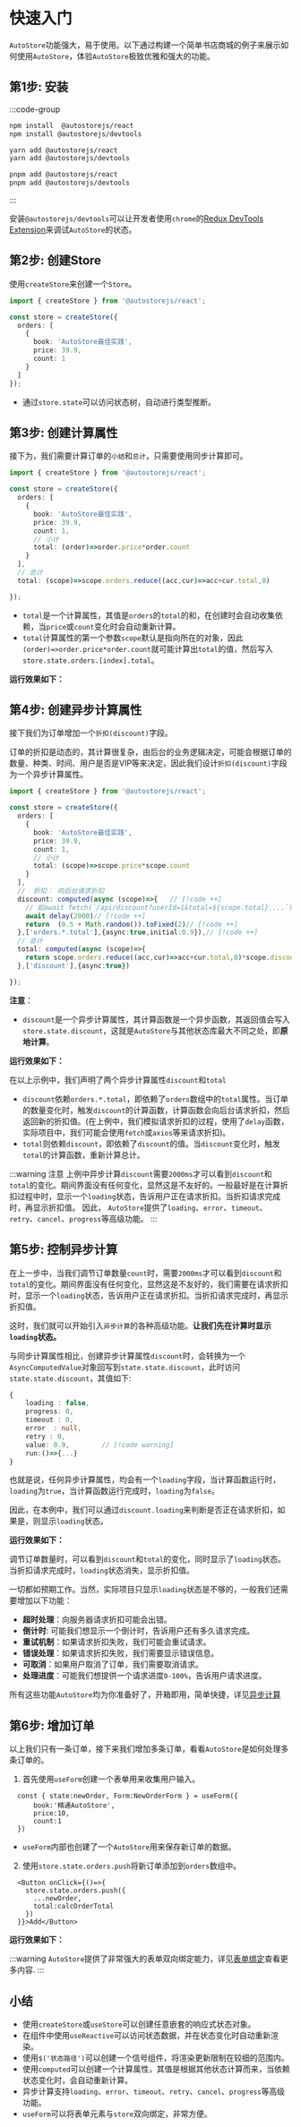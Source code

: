 # 快速入门

`AutoStore`功能强大，易于使用。以下通过构建一个简单书店商城的例子来展示如何使用`AutoStore`，体验`AutoStore`极致优雅和强大的功能。

## 第1步: 安装

:::code-group

```bash [npm]
npm install  @autostorejs/react
npm install @autostorejs/devtools
```

```bash [yarn]
yarn add @autostorejs/react
yarn add @autostorejs/devtools
```

```bash [pnpm]
pnpm add @autostorejs/react
pnpm add @autostorejs/devtools
``` 
:::

安装`@autostorejs/devtools`可以让开发者使用`chrome`的[Redux DevTools Extension](https://github.com/reduxjs/redux-devtools)来调试`AutoStore`的状态。

## 第2步: 创建Store

使用`createStore`来创建一个`Store`。

```ts
import { createStore } from '@autostorejs/react';

const store = createStore({
  orders: [
    {
      book: 'AutoStore最佳实践',
      price: 39.9,
      count: 1 
    }
  ] 
});
```

- 通过`store.state`可以访问状态树，自动进行类型推断。


## 第3步: 创建计算属性

接下为，我们需要计算订单的`小结`和`总计`，只需要使用同步计算即可。

```ts {9-10,13-14}
import { createStore } from '@autostorejs/react';

const store = createStore({
  orders: [
    {
      book: 'AutoStore最佳实践',
      price: 39.9,
      count: 1,
      // 小计
      total: (order)=>order.price*order.count
    }
  ],
  // 总计
  total: (scope)=>scope.orders.reduce((acc,cur)=>acc+cur.total,0)

});
```


- `total`是一个计算属性，其值是`orders`的`total`的和，在创建时会自动收集依赖，当`price`或`count`变化时会自动重新计算。
- `total`计算属性的第一个参数`scope`默认是指向所在的对象，因此`(order)=>order.price*order.count`就可能计算出`total`的值，然后写入`store.state.orders.[index].total`。

**运行效果如下：**

<demo react="get-started/createComputed.tsx"/>
 

## 第4步: 创建异步计算属性

接下我们为订单增加一个`折扣(discount)`字段。

订单的折扣是动态的，其计算很复杂，由后台的业务逻辑决定，可能会根据订单的数量、种类、时间、用户是否是VIP等来决定，因此我们设计`折扣(discount)`字段为一个异步计算属性。

```ts
import { createStore } from '@autostorejs/react';

const store = createStore({
  orders: [
    {
      book: 'AutoStore最佳实践',
      price: 39.9,
      count: 1,
      // 小计
      total: (scope)=>scope.price*scope.count
    }
  ],
  //  折扣： 向后台请求折扣
  discount: computed(async (scope)=>{   // [!code ++]
    // 如await fetch(`/api/discount?userId=1&total=${scope.total}....`) // [!code ++]
    await delay(2000)// [!code ++]
    return  (0.5 + Math.random()).toFixed(2)// [!code ++]
  },['orders.*.total'],{async:true,initial:0.9}),// [!code ++]
  // 总计
  total: computed(async (scope)=>{ 
    return scope.orders.reduce((acc,cur)=>acc+cur.total,0)*scope.discount.value
  },['discount'],{async:true})  

});
```

**注意**： 

- `discount`是一个异步计算属性，其计算函数是一个异步函数，其返回值会写入`store.state.discount`，这就是`AutoStore`与其他状态库最大不同之处，即**原地计算**。


**运行效果如下：**

 <demo react="get-started/asyncDiscount.tsx"/>
 

在以上示例中，我们声明了两个异步计算属性`discount`和`total`

- `discount`依赖`orders.*.total`，即依赖了`orders`数组中的`total`属性。当订单的数量变化时，触发`discount`的计算函数，计算函数会向后台请求折扣，然后返回新的折扣值。(在上例中，我们模拟请求折扣的过程，使用了`delay`函数，实际项目中，我们可能会使用`fetch`或`axios`等来请求折扣)。
- `total`则依赖`discount`，即依赖了`discount`的值。当`discount`变化时，触发`total`的计算函数，重新计算总计。

 
:::warning 注意
上例中异步计算`discount`需要`2000ms`才可以看到`discount`和`total`的变化。期间界面没有任何变化，显然这是不友好的。一般最好是在计算折扣过程中时，显示一个`loading`状态，告诉用户正在请求折扣。当折扣请求完成时，再显示折扣值。
因此， `AutoStore`提供了`loading`、`error`、`timeout`、`retry`、`cancel`、`progress`等高级功能。
:::


## 第5步: 控制异步计算

在上一步中，当我们调节订单数量`count`时，需要`2000ms`才可以看到`discount`和`total`的变化。期间界面没有任何变化，显然这是不友好的，我们需要在请求折扣时，显示一个`loading`状态，告诉用户正在请求折扣。当折扣请求完成时，再显示折扣值。

这时，我们就可以开始引入`异步计算`的各种高级功能。**让我们先在计算时显示`loading`状态。**

与同步计算属性相比，创建异步计算属性`discount`时，会转换为一个`AsyncComputedValue`对象回写到`state.state.discount`，此时访问`state.state.discount`，其值如下:

```ts
{
    loading : false,
    progress: 0,  
    timeout : 0,  
    error  : null,
    retry : 0,  
    value: 0.9,        // [!code warning]
    run:()=>{...}
}
```

也就是说，任何异步计算属性，均会有一个`loading`字段，当计算函数运行时，`loading`为`true`，当计算函数运行完成时，`loading`为`false`。

因此，在本例中，我们可以通过`discount.loading`来判断是否正在请求折扣，如果是，则显示`loading`状态。

**运行效果如下：**

<demo 
  react="get-started/asyncDiscountLoading.tsx"
  title="请调节订单数量"
/>

调节订单数量时，可以看到`discount`和`total`的变化，同时显示了`loading`状态。当折扣请求完成时，`loading`状态消失，显示折扣值。

一切都如预期工作。当然，实际项目只显示`loading`状态是不够的，一般我们还需要增加以下功能：
- **超时处理**：向服务器请求折扣可能会出错。
- **倒计时**: 可能我们想显示一个倒计时，告诉用户还有多久请求完成。
- **重试机制**：如果请求折扣失败，我们可能会重试请求。
- **错误处理**：如果请求折扣失败，我们需要显示错误信息。
- **可取消**：如果用户取消了订单，我们需要取消请求。
- **处理进度**：可能我们想提供一个请求进度`0-100%`，告诉用户请求进度。

所有这些功能`AutoStore`均为你准备好了，开箱即用，简单快捷，详见[异步计算](/guide/computed/async)

## 第6步: 增加订单

以上我们只有一条订单，接下来我们增加多条订单，看看`AutoStore`是如何处理多条订单的。

1. 首先使用`useForm`创建一个表单用来收集用户输入。

```tsx
  const { state:newOrder, Form:NewOrderForm } = useForm({
      book:'精通AutoStore',
      price:10,
      count:1 
  })   
```

- `useForm`内部也创建了一个`AutoStore`用来保存新订单的数据。

2. 使用`store.state.orders.push`将新订单添加到`orders`数组中。

```tsx
  <Button onClick={()=>{
    store.state.orders.push({
      ...newOrder,
      total:calcOrderTotal
    })
  }}>Add</Button>
```


**运行效果如下：**

<demo react="get-started/addOrder.tsx"/>


:::warning
`AutoStore`提供了非常强大的表单双向绑定能力，详见[表单绑定](/guide/form/about)查看更多内容.
:::


## 小结

- 使用`createStore`或`useStore`可以创建任意嵌套的响应式状态对象。
- 在组件中使用`useReactive`可以访问状态数据，并在状态变化时自动重新渲染。
- 使用`$('状态路径')`可以创建一个信号组件，将渲染更新限制在较细的范围内。
- 使用`computed`可以创建一个计算属性，其值是根据其他状态计算而来，当依赖状态变化时，会自动重新计算。
- 异步计算支持`loading`、`error`、`timeout`、`retry`、`cancel`、`progress`等高级功能。
- `useForm`可以将表单元素与`store`双向绑定，非常方便。
